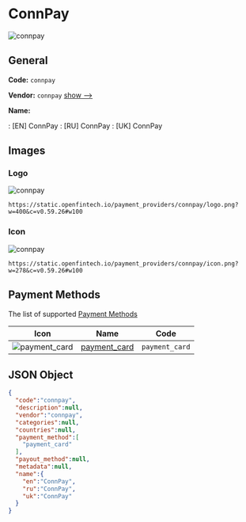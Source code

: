 
# ConnPay 
![connpay](https://static.openfintech.io/payment_providers/connpay/logo.png?w=400&c=v0.59.26#w100)  

## General 
 
**Code:** `connpay` 
 
**Vendor:** `connpay` [show -->](/vendors/connpay/) 
 
**Name:** 
 
:	[EN] ConnPay 
:	[RU] ConnPay 
:	[UK] ConnPay 
 

## Images 

### Logo 
 
![connpay](https://static.openfintech.io/payment_providers/connpay/logo.png?w=400&c=v0.59.26#w100)  

```
https://static.openfintech.io/payment_providers/connpay/logo.png?w=400&c=v0.59.26#w100
```  

### Icon 
 
![connpay](https://static.openfintech.io/payment_providers/connpay/icon.png?w=278&c=v0.59.26#w100)  

```
https://static.openfintech.io/payment_providers/connpay/icon.png?w=278&c=v0.59.26#w100
```  

## Payment Methods 
 
The list of supported [Payment Methods](/payment-methods/) 

|Icon|Name|Code| 
|:---:|:---:|:---:| 
|![payment_card](https://static.openfintech.io/payment_methods/payment_card/icon.svg?w=278&c=v0.59.26#w100) |[payment_card](/payment-methods/payment_card/)|`payment_card`| 
 

## JSON Object 

```json
{
  "code":"connpay",
  "description":null,
  "vendor":"connpay",
  "categories":null,
  "countries":null,
  "payment_method":[
    "payment_card"
  ],
  "payout_method":null,
  "metadata":null,
  "name":{
    "en":"ConnPay",
    "ru":"ConnPay",
    "uk":"ConnPay"
  }
}
```  

